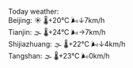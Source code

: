 Today weather:  
Beijing: ☀️ 🌡️+20°C 🌬️↓7km/h  
Tianjin: 🌫  🌡️+24°C 🌬️→7km/h  
Shijiazhuang: 🌫  🌡️+22°C 🌬️↓4km/h  
Tangshan: 🌫  🌡️+23°C 🌬️0km/h  
